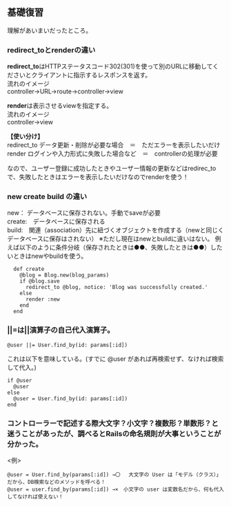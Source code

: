 ## 基礎復習

理解があいまいだったところ。
### redirect_toとrenderの違い  
**redirect_to**はHTTPステータスコード302(301)を使って別のURLに移動してくださいとクライアントに指示するレスポンスを返す。  
流れのイメージ  
controller→URL→route→controller→view  

**render**は表示させるviewを指定する。  
流れのイメージ  
controller→view  

**【使い分け】**  
redirect_to データ更新・削除が必要な場合　＝　ただエラーを表示したいだけ  
render ログインや入力形式に失敗した場合など　＝　controllerの処理が必要  

なので、ユーザー登録に成功したときやユーザー情報の更新などはredirec_toで、失敗したときはエラーを表示したいだけなのでrenderを使う！


### new create build の違い  
new： データベースに保存されない。手動でsaveが必要  
create:　データベースに保存される  
build:　関連（association）先に紐づくオブジェクトを作成する（newと同じくデータベースに保存はされない）
※ただし現在はnewとbuildに違いはない。
例えば以下のように条件分岐（保存されたときは●●、失敗したときは●●）したいときはnewやbuildを使う。
```
  def create
    @blog = Blog.new(blog_params)
    if @blog.save
      redirect_to @blog, notice: 'Blog was successfully created.'
    else
      render :new
    end
  end
  ```


### ||=は||演算子の自己代入演算子。  
```
@user ||= User.find_by(id: params[:id])
```
これは以下を意味している。(すでに @user があれば再検索せず、なければ検索して代入。)
```
if @user
  @user
else
  @user = User.find_by(id: params[:id])
end
```  


### コントローラーで記述する際大文字？小文字？複数形？単数形？と迷うことがあったが、調べるとRailsの命名規則が大事ということが分かった。  
<例>
```
@user = User.find_by(params[:id]) →〇　 大文字の User は「モデル（クラス）」だから、DB検索などのメソッドを呼べる！
@user = user.find_by(params[:id]) →×　小文字の user は変数名だから、何も代入してなければ使えない！
```